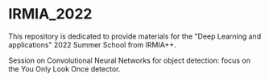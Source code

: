 # IRMIA_2022

This repository is dedicated to provide materials for the "Deep Learning and applications" 2022 Summer School from IRMIA++.

Session on Convolutional Neural Networks for object detection: focus on the You Only Look Once detector.

